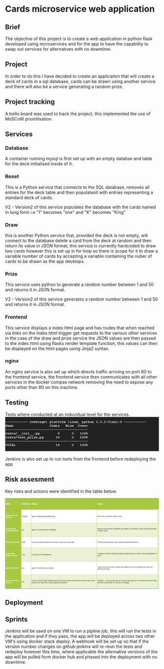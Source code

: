 # Cards microservice web application

## Brief
The objective of this project is to create a web application in python flask developed using mcroservices and for the app to have the capability to swap out services for alternatives with no downtime.

## Project
In order to do this I have decided to create an applicaiton that will create a deck of cards in a sql database, cards can be drawn using another service and  there will also be a service generating a random prize.

## Project tracking 

A trello board was used to track the project, this implemented the use of MoSCoW prioiritisation.


## Services

### Database 
 A container running mysql is first set up with an empty databse and table for the deck initialised inside of it.
 
### Reset
This is a Python service that connects to the SQL database, removes all entries for the deck table and then populatesit  with entries representing a standard deck of cards.

V2 - Version2 of this service populates the database with the cards named in long form i.e "1" becomes "one" and "K" becomes "King"

### Draw 
this is another Python service that, provided the deck is not empty, will connect to the database delete a card from the deck at random and then return its value in JSON format, this service is currently hardcoded to draw two cards however this is set up in for loop so there is scope for it to draw a variable number of cards by accepting a variable containing the nuber of cards to be drawn as the app develops.

### Prize
This service uses python to generate a random number between 1 and 50 and returns it in JSON format.

V2 - Version2 of this service generates a random number between 1 and 50 and returns it in JSON format.

### Frontend 

This service displays a index.html page and has routes that when reached via links on the index.html trigger get requests to the various other services in the case of the draw and prize service the JSON values are then passed to the index.html using flasks render template function, this values can then be displayed on the html pages using Jinja2 syntax.

### nginx

An nginx service is also set up which directs traffic arriving on port 80 to the frontend service, the frontend service then communicates with all other services in the docker compse network removing the need to expose any ports other than 80 on this machine.


## Testing

Tests where conducted at an induvidual level for the services. 
![prize test](images/test_prize.png)

Jenkins is also set up to run tsets from the frontend before redeploying the app


## Risk assesment

Key risks and actions were identified in the table below.

![Risk assesment](images/Cards_Risk_assesment.png)

## Deployment

## Sprints

Jenkins will be used on one VM to run a pipline job, this will run the tests in the application and if they pass, the app will be deployed across two other VM's using docker stack deploy. A webhook will be set up so that if the version number changes on github jenkins will re-reun the tests and redeploy however this time, where applicable the alternative versions of the app will be pulled form docker hub and phased into the deployment with no downtime.
